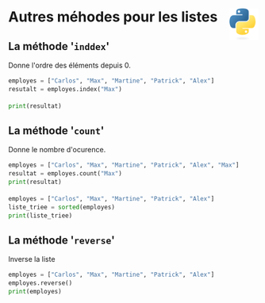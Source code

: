 # **Autres méhodes pour les listes**<a href="../../../"><img align="right" src="../../../assets/logo/Python-logo-notext.svg" alt="Python" height="64px"></a>
## **La méthode '`inddex`'**
Donne l'ordre des éléments depuis 0.
```py
employes = ["Carlos", "Max", "Martine", "Patrick", "Alex"]
resutalt = employes.index("Max")

print(resultat)
```
## **La méthode '`count`'**
Donne le nombre d'ocurence.
```py
employes = ["Carlos", "Max", "Martine", "Patrick", "Alex", "Max"]
resultat = employes.count("Max")
print(resultat)

employes = ["Carlos", "Max", "Martine", "Patrick", "Alex"]
liste_triee = sorted(employes)
print(liste_triee)
```
## **La méthode '`reverse`'**
Inverse la liste
```py
employes = ["Carlos", "Max", "Martine", "Patrick", "Alex"]
employes.reverse()
print(employes)
```